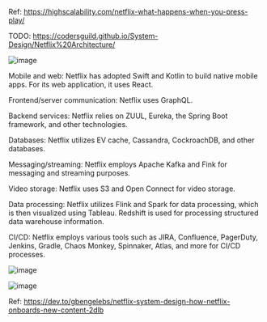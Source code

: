 Ref: https://highscalability.com/netflix-what-happens-when-you-press-play/

TODO: https://codersguild.github.io/System-Design/Netflix%20Architecture/

![image](https://github.com/user-attachments/assets/8c1c4415-3554-4ed7-a985-6bb3eb3cb60c)

Mobile and web: Netflix has adopted Swift and Kotlin to build native mobile apps. For its web application, it uses React.

Frontend/server communication: Netflix uses GraphQL.

Backend services: Netflix relies on ZUUL, Eureka, the Spring Boot framework, and other technologies.

Databases: Netflix utilizes EV cache, Cassandra, CockroachDB, and other databases.

Messaging/streaming: Netflix employs Apache Kafka and Fink for messaging and streaming purposes.

Video storage: Netflix uses S3 and Open Connect for video storage.

Data processing: Netflix utilizes Flink and Spark for data processing, which is then visualized using Tableau. Redshift is used for processing structured data warehouse information.

CI/CD: Netflix employs various tools such as JIRA, Confluence, PagerDuty, Jenkins, Gradle, Chaos Monkey, Spinnaker, Atlas, and more for CI/CD processes.


![image](https://github.com/user-attachments/assets/edb05c58-13bf-4288-9cf5-12f22ccf9268)

![image](https://github.com/user-attachments/assets/ffb09c42-a8eb-4cf6-a36d-ff429da92a46)

Ref: https://dev.to/gbengelebs/netflix-system-design-how-netflix-onboards-new-content-2dlb
